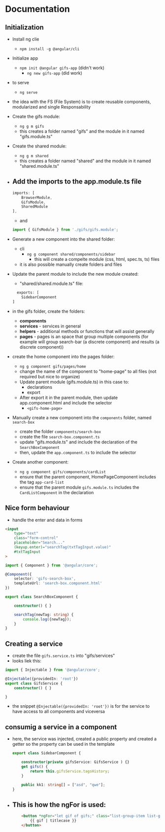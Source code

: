 # Documentation



## Initialization

- Install ng clie
    - `npm install -g @angular/cli`
- Initialize app
    - `npm init @angular gifs-app` (didn't work)
        - `ng new gifs-app` (did work)
- to serve
    - `ng serve`

- the idea with the FS (File System) is to create reusable components, modularized and single Responsability

- Create the gifs module:
    - `ng g m gifs`
    - this creates a folder named "gifs" and the module in it named "gifs.module.ts"

- Create the shared module:
    - `ng g m shared`
    - this creates a folder named "shared" and the module in it named "shared.module.ts"

- Add the imports to the app.module.ts file
    - 
    ```ts
    imports: [
        BrowserModule,
        GifsModule,
        SharedModule
    ],
    ```
    - and 
    ```ts
    import { GifsModule } from './gifs/gifs.module';
    ```
- Generate a new component into the shared folder:
    - cli
        - `ng g component shared/components/sidebar`
            - this will create a compelte module (css, html, spec.ts, ts) files
    - it is also possible manually create folders and files

- Update the parent module to include the new module created:
    - "shared/shared.module.ts" file:
    ```ts
      exports: [
        SidebarComponent
    ]
    ```

- in the gifs folder, create the folders:
    - **components** 
    - **services** - services in general
    - **helpers** - additional methods or functions that will assist generally
    - **pages** - pages is an space that group multiple components (for example will group search-bar (a discrete component) and results (a discrete component))

- create the home component into the pages folder:
    - `ng g component gifs/pages/home`
    - change the name of the component to "home-page" to all files (not required but nice to organize)
    - Update parent module (gifs.module.ts) in this case to:
        - declarations
        - export
    - After export it in the parent module, then update app.component.html and include the selector
        - `<gifs-home-page>`

- Manually create a new component into the `components` folder, named `search-box`
    - create the folder `components/search-box`
    - create the file `search-box.component.ts`
    - update "gifs.module.ts" and include the declaration of the `SearchBoxComponent`
    - then, update the `app.component.ts` to include the selector

- Create another component:
    - `ng g component gifs/components/cardList`
    - ensure that the parent component, HomePageComponent includes the tag `app-card-list`
    - ensure that the parent module `gifs.module.ts` includes the `CardListComponent` in the declaration


## Nice form behaviour

- handle the enter and data in forms
```html
<input
    type="text"
    class="form-control"
    placeholder="Search..."
    (keyup.enter)="searchTag(txtTagInput.value)"
    #txtTagInput
>
```

```ts
import { Component } from '@angular/core';

@Component({
    selector: 'gifs-search-box',
    templateUrl: 'search-box.component.html'
})

export class SearchBoxComponent {

    constructor() { }

    searchTag(newTag: string) {
        console.log({newTag});
    }
}

```

## Creating a service

- create the file `gifs.service.ts` into "gifs/services"
- looks liek this:
```ts
import { Injectable } from '@angular/core';

@Injectable({providedIn: 'root'})
export class GifsService {
    constructor() { }

}
```

- the snippet `@Injectable({providedIn: 'root'})` is for the service to have access to all components and viceversa


## consumig a service in a component

- here, the service was injected, created a public property and created a getter so the property can be used in the template
    ```ts
    export class SidebarComponent {

        constructor(private gifsService: GifsService ) {}
        get gifs() {
            return this.gifsService.tagsHistory;
        }

        public kk1: string[] = ["asd", "qwe"];
    }
    ```
- This is how the ngFor is used:
    - 
    ```html
        <button *ngFor="let gif of gifs;" class="list-group-item list-group-item-action">
            {{ gif | titlecase }}
        </button>
    ```